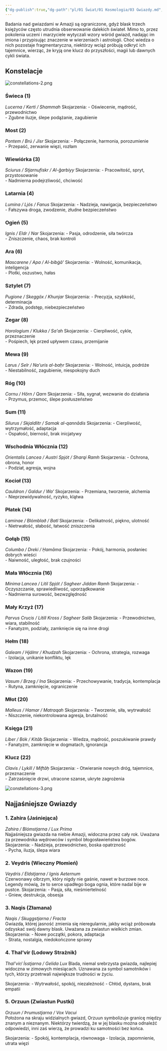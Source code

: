 ```yaml
---
{"dg-publish":true,"dg-path":"pl/01 Świat/01 Kosmologia/03 Gwiazdy.md","permalink":"/pl/01-swiat/01-kosmologia/03-gwiazdy/","created":"2025-02-26T17:09:46.476+01:00","updated":"2025-02-26T18:39:17.470+01:00"}
---
```



Badania nad gwiazdami w Amazji są ograniczone, gdyż blask trzech księżyców często utrudnia obserwowanie dalekich świateł. Mimo to, przez pokolenia uczeni i marzyciele wytyczali wzory wśród gwiazd, nadając im imiona i przypisując znaczenie w wierzeniach i astrologii. Choć wiedza o nich pozostaje fragmentaryczna, niektórzy wciąż próbują odkryć ich tajemnice, wierząc, że kryją one klucz do przyszłości, magii lub dawnych cykli świata.

## Konstelacje
![constellations-2.png](/img/user/7%20Task/files/7%20Worlds/762%20Amasia/7621%20Cosmology/76212%20Moons/constellations-2.png)

### Świeca (1)
_Lucerna / Kerti / Shammah_
Skojarzenia:
	- Oświecenie, mądrość, przewodnictwo  
	- Zgubne iluzje, ślepe podążanie, zagubienie

### Most (2)
_Pontem / Brú / Jisr_
Skojarzenia:
	- Połączenie, harmonia, porozumienie  
	- Przepaść, zerwanie więzi, rozłam

### Wiewiórka (3)
_Sciurus / Stjarnufiskr / Al-ǧarbiyy_
Skojarzenia:
	- Pracowitość, spryt, przystosowanie  
	- Nadmierna podejrzliwość, chciwość

### Latarnia (4)
_Lumina / Ljós / Fanus_
Skojarzenia:
	- Nadzieja, nawigacja, bezpieczeństwo  
	- Fałszywa droga, zwodzenie, złudne bezpieczeństwo

### Ogień (5)
_Ignis / Eldr / Nar_
Skojarzenia:
	- Pasja, odrodzenie, siła twórcza  
	- Zniszczenie, chaos, brak kontroli

### Ara (6)
_Mascarene / Apa / Al-bibġā'_
Skojarzenia:
	- Wolność, komunikacja, inteligencja  
	- Plotki, oszustwo, hałas

### Sztylet (7)
_Pugione / Skeggöx / Khunjar_
Skojarzenia:
	- Precyzja, szybkość, determinacja  
	- Zdrada, podstęp, niebezpieczeństwo

### Zegar (8)
_Horologium / Klukka / Sa'ah_
Skojarzenia:
	- Cierpliwość, cykle, przeznaczenie  
	- Pośpiech, lęk przed upływem czasu, przemijanie

### Mewa (9)
_Larus / Selr / Na'uris al-baḥr_
Skojarzenia:
	- Wolność, intuicja, podróże  
	- Niestabilność, zagubienie, niespokojny duch

### Róg (10)
_Cornu / Hörn / Qarn_
Skojarzenia:
	- Siła, sygnał, wezwanie do działania  
	- Przymus, przemoc, ślepe posłuszeństwo

### Sum (11)
_Silurus / Skjaldlítr / Samak al-qannādis_
Skojarzenia:
	- Cierpliwość, wytrzymałość, adaptacja  
	- Ospałość, bierność, brak inicjatywy

### Wschodnia Włócznia (12)
_Orientalis Lancea / Austri Spjót / Sharqi Ramh_
Skojarzenia:
	- Ochrona, obrona, honor  
	- Podział, agresja, wojna

### Kocioł (13)
_Cauldron / Galdur / Wa'_
Skojarzenia:
	- Przemiana, tworzenie, alchemia  
	- Nieprzewidywalność, ryzyko, klątwa

### Płatek (14)
_Laminae / Blómblað / Batl_
Skojarzenia:
	- Delikatność, piękno, ulotność  
	- Nietrwałość, słabość, łatwość zniszczenia

### Gołąb (15)
_Columba / Dreki / Ḥamāma_
Skojarzenia:
	- Pokój, harmonia, posłaniec dobrych wieści  
	- Naiwność, uległość, brak czujności

### Mała Włócznia (16)
_Minima Lancea / Litil Spjót / Sagheer Jiddan Ramh_
Skojarzenia:
	- Oczyszczanie, sprawiedliwość, uporządkowanie  
	- Nadmierna surowość, bezwzględność

### Mały Krzyż (17)
_Parvus Crucis / Lítill Kross / Sagheer Salib_
Skojarzenia:
	- Przewodnictwo, wiara, stabilność  
	- Fanatyzm, podziały, zamknięcie się na inne drogi

### Hełm (18)
_Galeam / Hjálmr / Khudzah_
Skojarzenia:
	- Ochrona, strategia, rozwaga  
	- Izolacja, unikanie konfliktu, lęk

### Wazon (19)
_Vasum / Brzeg / Ina_
Skojarzenia:
	- Przechowywanie, tradycja, kontemplacja  
	- Rutyna, zamknięcie, ograniczenie

### Młot (20)
_Malleus / Hamar / Matraqah_
Skojarzenia:
	- Tworzenie, siła, wytrwałość  
	- Niszczenie, niekontrolowana agresja, brutalność

### Księga (21)
_Liber / Bók / Kitāb_
Skojarzenia:
	- Wiedza, mądrość, poszukiwanie prawdy  
	- Fanatyzm, zamknięcie w dogmatach, ignorancja

### Klucz (22)
_Clavis / Lykill / Miftāḥ_
Skojarzenia:
	- Otwieranie nowych dróg, tajemnice, przeznaczenie  
	- Zatrzaśnięcie drzwi, utracone szanse, ukryte zagrożenia

![constellations-3.png](/img/user/7%20Task/files/7%20Worlds/762%20Amasia/7621%20Cosmology/76212%20Moons/constellations-3.png)

## Najjaśniejsze Gwiazdy
### 1. Zahira (Jaśniejąca)
_Zahira / Blómstjarna / Lux Prima_  
Najjaśniejsza gwiazda na niebie Amazji, widoczna przez cały rok. Uważana za przewodnika wędrowców i symbol błogosławieństwa bogów.
Skojarzenia:
	- Nadzieja, przewodnictwo, boska opatrzność  
	- Pycha, iluzja, ślepa wiara  

### 2. Veydris (Wieczny Płomień)
_Veydris / Eldstjarna / Ignis Aeternum_  
Czerwonawy olbrzym, który nigdy nie gaśnie, nawet w burzowe noce. Legendy mówią, że to serce upadłego boga ognia, które nadal bije w pustce.
Skojarzenia:
	- Pasja, siła, nieśmiertelność  
	- Gniew, destrukcja, obsesja  

### 3. Naqis (Złamana)
_Naqis / Skuggstjarna / Fracta_  
Gwiazda, której jasność zmienia się nieregularnie, jakby wciąż próbowała odzyskać swój dawny blask. Uważana za zwiastun wielkich zmian.
Skojarzenia:
	- Nowe początki, pokora, adaptacja  
	- Strata, nostalgia, niedokończone sprawy  

### 4. Thal’vir (Lodowy Strażnik)
_Thal’vir/ Ísstjarna / Gelida Lux_
Blada, niemal srebrzysta gwiazda, najlepiej widoczna w zimowych miesiącach. Uznawana za symbol samotników i tych, którzy przetrwali największe trudności w życiu.

Skojarzenia:
	- Wytrwałość, spokój, niezależność
	- Chłód, dystans, brak empatii

### 5. Orzuun (Zwiastun Pustki)
_Orzuun / Þrumustjarna / Vox Vacui_  
Położona na skraju widzialnych gwiazd, Orzuun symbolizuje granicę między znanym a nieznanym. Niektórzy twierdzą, że w jej blasku można odnaleźć odpowiedzi, inni zaś wierzą, że prowadzi ku samotności bez końca.

Skojarzenia:
	- Spokój, kontemplacja, równowaga
	- Izolacja, zapomnienie, utrata więzi
